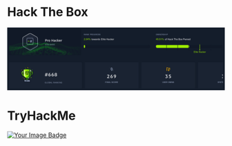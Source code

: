 # Hack The Box

<a href="https://app.hackthebox.com/profile/1936872">
<img src="https://github.com/C0deInBlack/C0deInBlack.github.io/blob/main/assets/images/projects/hackthebox.png" alt=""/>
</a>

# TryHackMe

<a href="https://tryhackme.com/r/p/Gh0st.">
<img src="https://tryhackme-badges.s3.amazonaws.com/Gh0st..png" alt="Your Image Badge"/>
</a>
